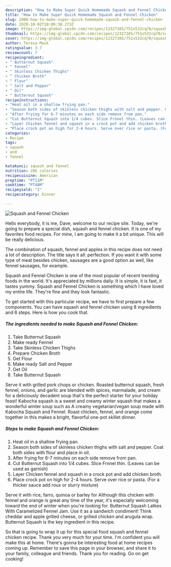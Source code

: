 ```yaml
---
description: "How to Make Super Quick Homemade Squash and Fennel Chicken"
title: "How to Make Super Quick Homemade Squash and Fennel Chicken"
slug: 2008-how-to-make-super-quick-homemade-squash-and-fennel-chicken
date: 2020-10-02T10:09:30.273Z
image: https://img-global.cpcdn.com/recipes/12327165/751x532cq70/squash-and-fennel-chicken-recipe-main-photo.jpg
thumbnail: https://img-global.cpcdn.com/recipes/12327165/751x532cq70/squash-and-fennel-chicken-recipe-main-photo.jpg
cover: https://img-global.cpcdn.com/recipes/12327165/751x532cq70/squash-and-fennel-chicken-recipe-main-photo.jpg
author: Teresa Mack
ratingvalue: 3.7
reviewcount: 7
recipeingredient:
- " Butternut Squash"
- " Fennel"
- " Skinless Chicken Thighs"
- " Chicken Broth"
- " Flour"
- " Salt and Pepper"
- " Oil"
- " Butternut Squash"
recipeinstructions:
- "Heat oil in a shallow frying pan."
- "Season both sides of skinless chicken thighs with salt and pepper. Coat both sides with flour and place in oil."
- "After frying for 6-7 minutes on each side remove from pan."
- "Cut Butternut Squash into 1/4 cubes. Slice Frnnel thin. (Leaves can be used as garnish)"
- "Layer Chicken fennel and squash in a crock pot and add chicken broth."
- "Place crock pot on high for 2-4 hours. Serve over rice or pasta. (For a thicker sauce add roux or slurry mixture)"
categories:
- Recipe
tags:
- squash
- and
- fennel

katakunci: squash and fennel 
nutrition: 206 calories
recipecuisine: American
preptime: "PT11M"
cooktime: "PT48M"
recipeyield: "2"
recipecategory: Dinner

---
```



![Squash and Fennel Chicken](https://img-global.cpcdn.com/recipes/12327165/751x532cq70/squash-and-fennel-chicken-recipe-main-photo.jpg)

Hello everybody, it is me, Dave, welcome to our recipe site. Today, we're going to prepare a special dish, squash and fennel chicken. It is one of my favorites food recipes. For mine, I am going to make it a bit unique. This will be really delicious.

The combination of squash, fennel and apples in this recipe does not need a lot of description. The title says it all: perfection. If you want it with some type of meat besides chicken, sausages are a good option as well, like fennel sausages, for example.

Squash and Fennel Chicken is one of the most popular of recent trending foods in the world. It's appreciated by millions daily. It is simple, it is fast, it tastes yummy. Squash and Fennel Chicken is something which I have loved my entire life. They're fine and they look fantastic.


To get started with this particular recipe, we have to first prepare a few components. You can have squash and fennel chicken using 8 ingredients and 6 steps. Here is how you cook that.

<!--inarticleads1-->

##### The ingredients needed to make Squash and Fennel Chicken:

1. Take  Butternut Squash
1. Make ready  Fennel
1. Take  Skinless Chicken Thighs
1. Prepare  Chicken Broth
1. Get  Flour
1. Make ready  Salt and Pepper
1. Get  Oil
1. Take  Butternut Squash


Serve it with grilled pork chops or chicken. Roasted butternut squash, fresh fennel, onions, and garlic are blended with spices, marmalade, and cream for a deliciously decadent soup that&#39;s the perfect starter for your holiday feast! Kabocha squash is a sweet and creamy winter squash that makes a wonderful winter soup such as A creamy vegetarian/vegan soup made with Kabocha Squash and Fennel. Roast chicken, fennel, and orange come together in this makes a bright, flavorful one-pot skillet dinner. 

<!--inarticleads2-->

##### Steps to make Squash and Fennel Chicken:

1. Heat oil in a shallow frying pan.
1. Season both sides of skinless chicken thighs with salt and pepper. Coat both sides with flour and place in oil.
1. After frying for 6-7 minutes on each side remove from pan.
1. Cut Butternut Squash into 1/4 cubes. Slice Frnnel thin. (Leaves can be used as garnish)
1. Layer Chicken fennel and squash in a crock pot and add chicken broth.
1. Place crock pot on high for 2-4 hours. Serve over rice or pasta. (For a thicker sauce add roux or slurry mixture)


Serve it with rice, farro, quinoa or barley for Although this chicken with fennel and orange is great any time of the year, it&#39;s especially welcoming toward the end of winter when you&#39;re looking for. Butternut Squash Latkes With Caramelized Fennel Jam. Use it as a sandwich condiment! Think cheddar and apple grilled cheese, or grilled chicken and arugula wrap. Butternut Squash is the key ingredient in this recipe. 

So that is going to wrap it up for this special food squash and fennel chicken recipe. Thank you very much for your time. I'm confident you will make this at home. There's gonna be interesting food at home recipes coming up. Remember to save this page in your browser, and share it to your family, colleague and friends. Thank you for reading. Go on get cooking!
